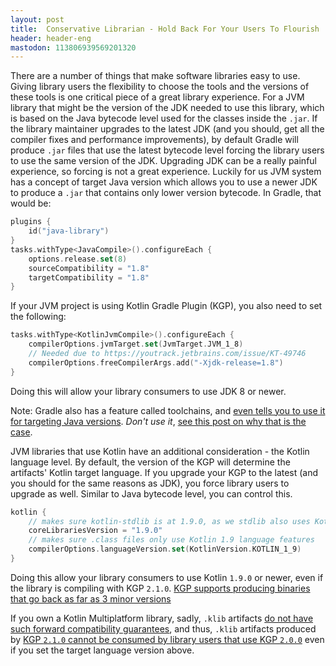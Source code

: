 ```yaml
---
layout: post
title:  Conservative Librarian - Hold Back For Your Users To Flourish
header: header-eng
mastodon: 113806939569201320
---
```


There are a number of things that make software libraries easy to use. Giving library users the flexibility to choose
the tools and the versions of these tools is one critical piece of a great library experience. For a JVM library that
might be the version of the JDK needed to use this library, which is based on the Java bytecode level used for the classes
inside the `.jar`. If the library maintainer upgrades to the latest JDK (and you should, get all the compiler fixes
and performance improvements), by default Gradle will produce `.jar` files that use the latest bytecode level forcing
the library users to use the same version of the JDK. Upgrading JDK can be a really painful experience, so forcing is
not a great experience. Luckily for us JVM system has a concept of target Java version which allows you to use a newer
JDK to produce a `.jar` that contains only lower version bytecode. In Gradle, that would be:

```kotlin
plugins {
    id("java-library")
}
tasks.withType<JavaCompile>().configureEach {
    options.release.set(8)
    sourceCompatibility = "1.8"
    targetCompatibility = "1.8"
}
```

If your JVM project is using Kotlin Gradle Plugin (KGP), you also need to set the following:
```kotlin
tasks.withType<KotlinJvmCompile>().configureEach {
    compilerOptions.jvmTarget.set(JvmTarget.JVM_1_8)
    // Needed due to https://youtrack.jetbrains.com/issue/KT-49746
    compilerOptions.freeCompilerArgs.add("-Xjdk-release=1.8")
}
```

Doing this will allow your library consumers to use JDK 8 or newer.

Note: Gradle also has a feature called toolchains, and [even tells you to use it for targeting Java versions](https://docs.gradle.org/current/userguide/building_java_projects.html#sec:java_cross_compilation).
*Don't use it*, [see this post on why that is the case](https://jakewharton.com/gradle-toolchains-are-rarely-a-good-idea/).

JVM libraries that use Kotlin have an additional consideration - the Kotlin language level. By default, the version
of the KGP will determine the artifacts' Kotlin target language. If you upgrade your KGP to the latest (and you should
for the same reasons as JDK), you force library users to upgrade as well. Similar to Java bytecode level, you can control this.

```kotlin
kotlin {
    // makes sure kotlin-stdlib is at 1.9.0, as we stdlib also uses Kotlin language features
    coreLibrariesVersion = "1.9.0"
    // makes sure .class files only use Kotlin 1.9 language features
    compilerOptions.languageVersion.set(KotlinVersion.KOTLIN_1_9)
}
```

Doing this allow your library consumers to use Kotlin `1.9.0` or newer, even if the library is compiling with KGP `2.1.0`.
[KGP supports producing binaries that go back as far as 3 minor versions](https://kotlinlang.org/docs/kotlin-evolution-principles.html#evolving-the-binary-format)

If you own a Kotlin Multiplatform library, sadly, `.klib` artifacts [do not have such forward compatibility guarantees](https://kotlinlang.org/docs/kotlin-evolution-principles.html#kotlin-klib-binaries),
and thus, `.klib` artifacts produced by [KGP `2.1.0` cannot be consumed by library users that use KGP `2.0.0`](https://youtrack.jetbrains.com/issue/KT-68792/Bump-KLIB-ABI-version-in-2.1)
even if you set the target language version above.
